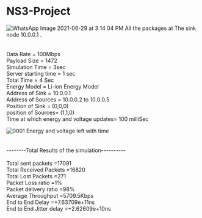 # NS3-Project

![WhatsApp Image 2021-06-29 at 3 14 04 PM](https://user-images.githubusercontent.com/75869438/123781806-47030e80-d8f2-11eb-8d61-39199f2b5b3c.jpeg)
All the packages at The sink node 10.0.0.1 .
 <br />  <br />  <br /> 
 Data Rate = 100Mbps  <br /> 
 Payload Size = 1472 <br /> 
 Simulation Time = 3sec  <br /> 
 Server starting time = 1 sec  <br /> 
 Total Time = 4 Sec  <br /> 
 Energy Model = Li-ion Energy Model  <br /> 
 Address of Sink = 10.0.0.1  <br /> 
 Address of Sources  = 10.0.0.2 to 10.0.0.5  <br /> 
 Position of Sink = (0,0,0) <br /> 
 position of Sources= (1,1,0)  <br /> 
 Time at which energy and voltage updates= 100 milliSec  <br /> 
 
![0001](https://user-images.githubusercontent.com/75869438/123818255-7592e080-d916-11eb-931d-8a0374ff2eaf.jpg)
Energy and voltage left with time <br />
<br /><br />
--------Total Results of the simulation----------<br /> 
<br /> 
Total sent packets  =17091<br /> 
Total Received Packets =16820<br /> 
Total Lost Packets =271<br /> 
Packet Loss ratio =1%<br /> 
Packet delivery ratio =98%<br /> 
Average Throughput =5709.5Kbps<br /> 
End to End Delay =+7.63709e+11ns<br /> 
End to End Jitter delay =+2.62609e+10ns<br /> 

